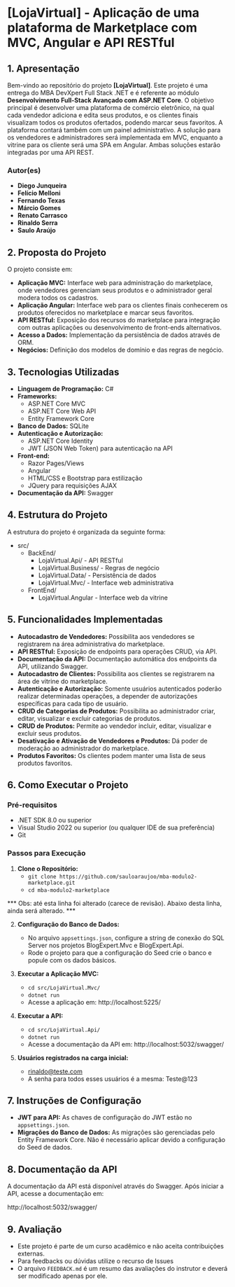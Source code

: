 # **[LojaVirtual] - Aplicação de uma plataforma de Marketplace com MVC, Angular e API RESTful**

## **1. Apresentação**

Bem-vindo ao repositório do projeto **[LojaVirtual]**. Este projeto é uma entrega do MBA DevXpert Full Stack .NET e é referente ao módulo **Desenvolvimento Full-Stack Avançado com ASP.NET Core**.
O objetivo principal é desenvolver uma plataforma de comércio eletrônico, na qual cada vendedor adiciona e edita seus produtos, e os clientes finais visualizam todos os produtos ofertados, podendo marcar seus favoritos. A plataforma contará também com um painel administrativo. A solução para os vendedores e administradores será implementada em MVC, enquanto a vitrine para os cliente será uma SPA em Angular. Ambas soluções estarão integradas por uma API REST.

### **Autor(es)**
- **Diego Junqueira**
- **Felício Melloni**
- **Fernando Texas**
- **Márcio Gomes**
- **Renato Carrasco**
- **Rinaldo Serra**
- **Saulo Araújo**

## **2. Proposta do Projeto**

O projeto consiste em:

- **Aplicação MVC:** Interface web para administração do marketplace, onde vendedores gerenciam seus produtos e o administrador geral modera todos os cadastros.
- **Aplicação Angular:** Interface web para os clientes finais conhecerem os produtos oferecidos no marketplace e marcar seus favoritos.
- **API RESTful:** Exposição dos recursos do marketplace para integração com outras aplicações ou desenvolvimento de front-ends alternativos.
- **Acesso a Dados:** Implementação da persistência de dados através de ORM.
- **Negócios:** Definição dos modelos de domínio e das regras de negócio.

## **3. Tecnologias Utilizadas**

- **Linguagem de Programação:** C#
- **Frameworks:**
  - ASP.NET Core MVC
  - ASP.NET Core Web API
  - Entity Framework Core
- **Banco de Dados:** SQLite
- **Autenticação e Autorização:**
  - ASP.NET Core Identity
  - JWT (JSON Web Token) para autenticação na API
- **Front-end:**
  - Razor Pages/Views
  - Angular
  - HTML/CSS e Bootstrap para estilização
  - JQuery para requisições AJAX
- **Documentação da API:** Swagger

## **4. Estrutura do Projeto**

A estrutura do projeto é organizada da seguinte forma:

- src/
  - BackEnd/
    - LojaVirtual.Api/       - API RESTful
    - LojaVirtual.Business/  - Regras de negócio
    - LojaVirtual.Data/      - Persistência de dados
    - LojaVirtual.Mvc/       - Interface web administrativa
  - FrontEnd/
    - LojaVirtual.Angular    - Interface web da vitrine

## **5. Funcionalidades Implementadas**

- **Autocadastro de Vendedores:** Possibilita aos vendedores se registrarem na área administrativa do marketplace.
- **API RESTful:** Exposição de endpoints para operações CRUD, via API.
- **Documentação da API:** Documentação automática dos endpoints da API, utilizando Swagger.
- **Autocadastro de Clientes:** Possibilita aos clientes se registrarem na área de vitrine do marketplace.
- **Autenticação e Autorização:** Somente usuários autenticados poderão realizar determinadas operações, a depender de autorizações específicas para cada tipo de usuário.
- **CRUD de Categorias de Produtos:** Possibilita ao administrador criar, editar, visualizar e excluir categorias de produtos.
- **CRUD de Produtos:** Permite ao vendedor incluir, editar, visualizar e excluir seus produtos.
- **Desativação e Ativação de Vendedores e Produtos:** Dá poder de moderação ao administrador do marketplace.
- **Produtos Favoritos:** Os clientes podem manter uma lista de seus produtos favoritos.

## **6. Como Executar o Projeto**

### **Pré-requisitos**

- .NET SDK 8.0 ou superior
- Visual Studio 2022 ou superior (ou qualquer IDE de sua preferência)
- Git

### **Passos para Execução**

1. **Clone o Repositório:**
   - `git clone https://github.com/sauloaraujoo/mba-modulo2-marketplace.git`
   - `cd mba-modulo2-marketplace`

*** Obs: até esta linha foi alterado (carece de revisão). Abaixo desta linha, ainda será alterado. ***

2. **Configuração do Banco de Dados:**
   - No arquivo `appsettings.json`, configure a string de conexão do SQL Server nos projetos BlogExpert.Mvc e BlogExpert.Api.
   - Rode o projeto para que a configuração do Seed crie o banco e popule com os dados básicos.

3. **Executar a Aplicação MVC:**
   - `cd src/LojaVirtual.Mvc/`
   - `dotnet run`
   - Acesse a aplicação em: http://localhost:5225/

4. **Executar a API:**
   - `cd src/LojaVirtual.Api/`
   - `dotnet run`
   - Acesse a documentação da API em: http://localhost:5032/swagger/ 
   
5. **Usuários registrados na carga inicial:**
   - rinaldo@teste.com   
   - A senha para todos esses usuários é a mesma: Teste@123

## **7. Instruções de Configuração**

- **JWT para API:** As chaves de configuração do JWT estão no `appsettings.json`.
- **Migrações do Banco de Dados:** As migrações são gerenciadas pelo Entity Framework Core. Não é necessário aplicar devido a configuração do Seed de dados.

## **8. Documentação da API**

A documentação da API está disponível através do Swagger. Após iniciar a API, acesse a documentação em:

http://localhost:5032/swagger/ 

## **9. Avaliação**

- Este projeto é parte de um curso acadêmico e não aceita contribuições externas. 
- Para feedbacks ou dúvidas utilize o recurso de Issues
- O arquivo `FEEDBACK.md` é um resumo das avaliações do instrutor e deverá ser modificado apenas por ele.
